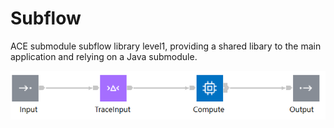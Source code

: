# Subflow

ACE submodule subflow library level1, providing a shared libary to the
main application and relying on a Java submodule.

![subflow](/files/subflow.png)
